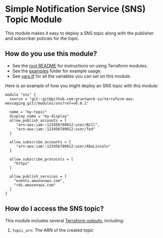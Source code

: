 # Simple Notification Service (SNS) Topic Module 

This module makes it easy to deploy a SNS topic along with the publisher and subscriber policies for the topic.

## How do you use this module?

* See the [root README](/README.md) for instructions on using Terraform modules.
* See the [examples](/examples) folder for example usage.
* See [vars.tf](./vars.tf) for all the variables you can set on this module.

Here is an example of how you might deploy an SNS topic with this module:

```hcl
module "sns" {
  source = "git::git@github.com:gruntwork-io/terraform-aws-messaging.git//modules/sns?ref=v0.0.1"

  name = "my-topic"
  display_name = "my-display"
  allow_publish_accounts = [
     "arn:aws:iam::123456789012:user/Bill",
     "arn:aws:iam::123456789012:user/Ted"
  ]
  
  allow_subscribe_accounts = [
     "arn:aws:iam::123456789012:user/AbeLincoln"
  ]
  
  allow_subscribe_protocols = [
    "https"
  ]

  allow_publish_services = [
    "events.amazonaws.com",
    "rds.amazonaws.com"
  ]
}
```

## How do I access the SNS topic?

This module includes several [Terraform outputs](https://www.terraform.io/intro/getting-started/outputs.html),
including:

1. `topic_arn`: The ARN of the created topic
